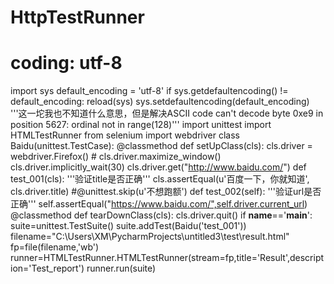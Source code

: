 # HttpTestRunner
# coding: utf-8
import sys
default_encoding = 'utf-8'
if sys.getdefaultencoding() != default_encoding:
    reload(sys)
    sys.setdefaultencoding(default_encoding)
'''这一坨我也不知道什么意思，但是解决ASCII  code can't decode byte 0xe9 in position 5627: ordinal not in range(128)'''
import unittest
import HTMLTestRunner
from selenium import webdriver
class Baidu(unittest.TestCase):
    @classmethod
    def setUpClass(cls):
        cls.driver = webdriver.Firefox()
        # cls.driver.maximize_window()
        cls.driver.implicitly_wait(30)
        cls.driver.get("http://www.baidu.com/")
    def test_001(cls):
        '''验证title是否正确'''
        cls.assertEqual(u'百度一下，你就知道', cls.driver.title)
    #@unittest.skip(u'不想跑额')
    def test_002(self):
        '''验证url是否正确'''
        self.assertEqual("https://www.baidu.com/",self.driver.current_url)
    @classmethod
    def tearDownClass(cls):
        cls.driver.quit()
if __name__=='__main__':
    suite=unittest.TestSuite()
    suite.addTest(Baidu('test_001'))
    filename="C:\Users\XM\PycharmProjects\untitled3\\test\\result.html"
    fp=file(filename,'wb')
    runner=HTMLTestRunner.HTMLTestRunner(stream=fp,title='Result',description='Test_report')
    runner.run(suite)

